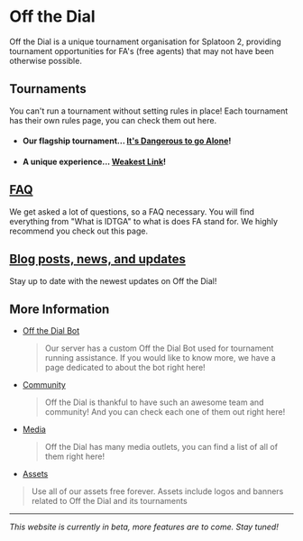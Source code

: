 # Off the Dial
Off the Dial is a unique tournament organisation for Splatoon 2, providing tournament opportunities for FA's (free agents) that may not have been otherwise possible.

## Tournaments
You can't run a tournament without setting rules in place!
Each tournament has their own rules page, you can check them out here.

- #### Our flagship tournament... [It's Dangerous to go Alone](idtga)!
- #### A unique experience... [Weakest Link](wl)!

## [FAQ](faq)
We get asked a lot of questions, so a FAQ necessary. You will find everything from "What is IDTGA" to what is does FA stand for. We highly recommend you check out this page.

## [Blog posts, news, and updates](posts)
Stay up to date with the newest updates on Off the Dial!

## More Information
- [Off the Dial Bot](bot)
  > Our server has a custom Off the Dial Bot used for tournament running assistance. If you would like to know more, we have a page dedicated to about the bot right here!
- [Community](community)
  > Off the Dial is thankful to have such an awesome team and community! And you can check each one of them out right here!
- [Media](media)
  > Off the Dial has many media outlets, you can find a list of all of them right here!
- [Assets](https://github.com/offthedial/assets)
> Use all of our assets free forever. Assets include logos and banners related to Off the Dial and its tournaments

---

*This website is currently in beta, more features are to come. Stay tuned!*
